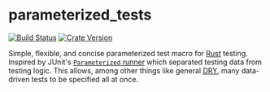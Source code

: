# parameterized_tests
[![Build Status](https://travis-ci.org/icasdri/parameterized_tests.svg?branch=master)](https://travis-ci.org/icasdri/parameterized_tests)
[![Crate Version](https://meritbadge.herokuapp.com/rfc1751)](https://crates.io/crates/parameterized_tests)

Simple, flexible, and concise parameterized test macro for [Rust](https://rust-lang.org) testing. Inspired by JUnit's [`Parameterized` runner](https://github.com/junit-team/junit4/wiki/parameterized-tests) which separated testing data from testing logic. This allows, among other things like general [DRY](https://en.wikipedia.org/wiki/DRY_principle), many data-driven tests to be specified all at once.
